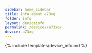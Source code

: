 ```yaml
---
sidebar: home_sidebar
title: Info about a73xq
folder: info
layout: deviceinfo
permalink: /devices/a73xq/
device: a73xq
---
```

{% include templates/device_info.md %}

